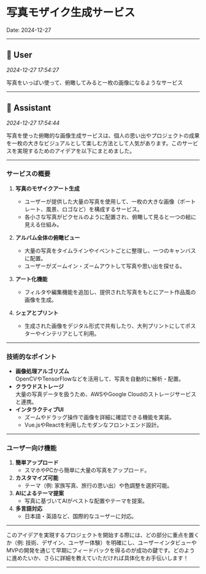 # 写真モザイク生成サービス

Date: 2024-12-27

---

## 👤 User
*2024-12-27 17:54:27*

写真をいっぱい使って、俯瞰してみると一枚の画像になるようなサービス

---

## 🤖 Assistant
*2024-12-27 17:54:44*

写真を使った俯瞰的な画像生成サービスは、個人の思い出やプロジェクトの成果を一枚の大きなビジュアルとして楽しむ方法として人気があります。このサービスを実現するためのアイデアを以下にまとめました。

---

### サービスの概要
1. **写真のモザイクアート生成**  
   - ユーザーが提供した大量の写真を使用して、一枚の大きな画像（ポートレート、風景、ロゴなど）を構成するサービス。
   - 各小さな写真がピクセルのように配置され、俯瞰して見ると一つの絵に見える仕組み。

2. **アルバム全体の俯瞰ビュー**  
   - 大量の写真をタイムラインやイベントごとに整理し、一つのキャンバスに配置。
   - ユーザーがズームイン・ズームアウトして写真や思い出を探せる。

3. **アート化機能**  
   - フィルタや編集機能を追加し、提供された写真をもとにアート作品風の画像を生成。

4. **シェアとプリント**  
   - 生成された画像をデジタル形式で共有したり、大判プリントにしてポスターやインテリアとして利用。

---

### 技術的なポイント
- **画像処理アルゴリズム**  
   OpenCVやTensorFlowなどを活用して、写真を自動的に解析・配置。
- **クラウドストレージ**  
   大量の写真データを扱うため、AWSやGoogle Cloudのストレージサービスと連携。
- **インタラクティブUI**  
   - ズームやドラッグ操作で画像を詳細に確認できる機能を実装。
   - Vue.jsやReactを利用したモダンなフロントエンド設計。

---

### ユーザー向け機能
1. **簡単アップロード**  
   - スマホやPCから簡単に大量の写真をアップロード。
2. **カスタマイズ可能**  
   - テーマ（例: 家族写真、旅行の思い出）や色調整を選択可能。
3. **AIによるテーマ提案**  
   - 写真に基づいてAIがベストな配置やテーマを提案。
4. **多言語対応**  
   - 日本語・英語など、国際的なユーザーに対応。

---

このアイデアを実現するプロジェクトを開始する際には、どの部分に重点を置くか（例: 技術、デザイン、ユーザー体験）を明確にし、ユーザーインタビューやMVPの開発を通じて早期にフィードバックを得るのが成功の鍵です。どのように進めたいか、さらに詳細を教えていただければ具体化をお手伝いします！

---
